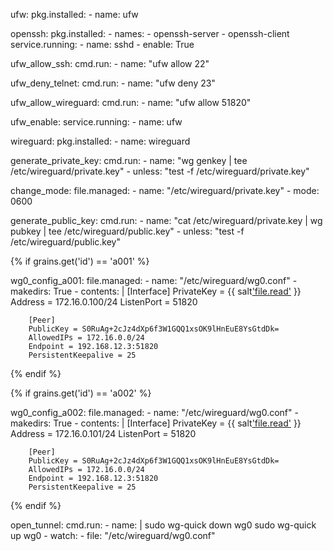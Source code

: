 ufw:
  pkg.installed:
    - name: ufw

openssh:
  pkg.installed:
    - names:
      - openssh-server
      - openssh-client
  service.running:
    - name: sshd
    - enable: True

ufw_allow_ssh:
  cmd.run:
    - name: "ufw allow 22"

ufw_deny_telnet:
  cmd.run:
    - name: "ufw deny 23"

ufw_allow_wireguard:
  cmd.run:
    - name: "ufw allow 51820"

ufw_enable:
  service.running:
    - name: ufw
    
wireguard:
  pkg.installed:
    - name: wireguard

generate_private_key:
  cmd.run:
    - name: "wg genkey | tee /etc/wireguard/private.key"
    - unless: "test -f /etc/wireguard/private.key"

change_mode:
  file.managed:
    - name: "/etc/wireguard/private.key"
    - mode: 0600

generate_public_key:
  cmd.run:
    - name: "cat /etc/wireguard/private.key | wg pubkey | tee /etc/wireguard/public.key"
    - unless: "test -f /etc/wireguard/public.key"

{% if grains.get('id') == 'a001' %}

wg0_config_a001:
  file.managed:
    - name: "/etc/wireguard/wg0.conf"
    - makedirs: True
    - contents: |
        [Interface]
        PrivateKey = {{ salt['file.read']('/etc/wireguard/private.key') }}
        Address = 172.16.0.100/24
        ListenPort = 51820

        [Peer]
        PublicKey = S0RuAg+2cJz4dXp6f3W1GQQ1xsOK9lHnEuE8YsGtdDk=
        AllowedIPs = 172.16.0.0/24
        Endpoint = 192.168.12.3:51820
        PersistentKeepalive = 25

{% endif %}

{% if grains.get('id') == 'a002' %}

wg0_config_a002:
  file.managed:
    - name: "/etc/wireguard/wg0.conf"
    - makedirs: True
    - contents: |
        [Interface]
        PrivateKey = {{ salt['file.read']('/etc/wireguard/private.key') }}
        Address = 172.16.0.101/24
        ListenPort = 51820

        [Peer]
        PublicKey = S0RuAg+2cJz4dXp6f3W1GQQ1xsOK9lHnEuE8YsGtdDk=
        AllowedIPs = 172.16.0.0/24
        Endpoint = 192.168.12.3:51820
        PersistentKeepalive = 25

{% endif %}

open_tunnel:
  cmd.run:
    - name: |
        sudo wg-quick down wg0
        sudo wg-quick up wg0
    - watch:
      - file: "/etc/wireguard/wg0.conf"
